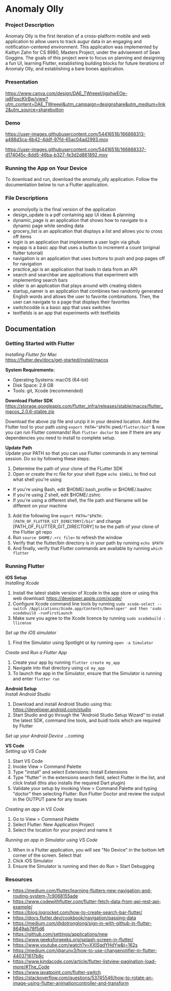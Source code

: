 # Anomaly Olly

### Project Description
Anomaly Olly is the first iteration of a cross-platform mobile and web application to allow users to track augur data in an engaging and notification-centered environment. This application was implemented by Kaitlyn Zahn for CS 8980, Masters Project, under the advisement of Sean Goggins. The goals of this project were to focus on planning and designinig a fun UI, learning Flutter, establishing building blocks for future iterations of Anomaly Olly, and establishing a bare bones application.

### Presentation
https://www.canva.com/design/DAE_TWreeeI/jigxhwEOe-ja8FpscKIrBw/view?utm_content=DAE_TWreeeI&utm_campaign=designshare&utm_medium=link2&utm_source=sharebutton

### Demo
https://user-images.githubusercontent.com/54416518/166868313-a488d3ca-6b42-4ddf-97fd-65ac04ad2993.mov

https://user-images.githubusercontent.com/54416518/166868337-d174045c-8dd5-46ba-b327-fe3d2d861892.mov



### Running the App on Your Device
To download and run, download the anomaly_olly application. Follow the documentation below to run a Flutter application.

### File Descriptions
- anomolyolly is the final version of the application
- design_update is a pdf containing app UI ideas & planning
- dynamic_page is an application that shows how to navigate to a dynamic page while sending data
- grocery_list is an application that displays a list and allows you to cross off items
- login is an application that implements a user login via gihub
- myapp is a basic app that uses a button to increment a count (original flutter tutorial)
- navigation is an application that uses buttons to push and pop pages off for navigation
- practice_api is an application that loads in data from an API
- search and searchbar are applications that experiment with implementing search bars
- slider is an application that plays around with creating sliders
- startup_namer is an application that combines two randomly generated English words and allows the user to favorite combinations. Then, the user can navigate to a page that displays their favorites
- switchcodde is a basic app that uses switches
- textfields is an app that experiments with textfields

## Documentation

### Getting Started with Flutter

*Installing Flutter for Mac*  
https://flutter.dev/docs/get-started/install/macos

**System Requirements:**  
- Operating Systems:  macOS (64-bit)
- Disk Space: 2.8 GB
- Tools: git, Xcode (recommended)  

**Download Flutter SDK**  
https://storage.googleapis.com/flutter_infra/releases/stable/macos/flutter_macos_2.0.6-stable.zip  

Download the above zip file and unzip it in your desired location. Add the Flutter tool to your path using `export PATH="$PATH:`pwd`/flutter/bin"` & now you can run Flutter commands! Run `flutter doctor` to see if there are any dependencies you need to install to complete setup.  

**Update Path**  
Update your PATH so that you can use Flutter commands in any terminal session. Do so by following these steps:  
1. Determine the path of your clone of the FLutter SDK
2. Open or create the rc file for your shell (type `echo $SHELL` to find out what shell you're using
- If you're using Bash, edit $HOME/.bash_profile or $HOME/.bashrc
- If you're using Z shell, edit $HOME/.zshrc
- If you're using a different shell, the file path and filename will be different on your machine
3. Add the following line `export PATH="$PATH:[PATH_OF_FLUTTER_GIT_DIRECTORY]/bin"` and change [PATH_OF_FLUTTER_GIT_DIRECTORY] to be the path of your clone of the Flutter git repo
4. Run `source $HOME/.<rc file>` to refresh the window
5. Verify that the flutter/bin directory is in your path by running `echo $PATH`
6. And finally, verify that Flutter commands are available by running `which flutter`  


### Running Flutter
**iOS Setup**  
*Installing Xcode*
1. Install the latest stable version of Xcode in the app store or using this web download: https://developer.apple.com/xcode/
2. Configure Xcode command line tools by running `sudo xcode-select --switch /Applications/Xcode.app/Contents/Developer' and then 'sudo xcodebuild -runFirstLaunch`
3. Make sure you agree to the Xcode licence by running `sudo xcodebuild -llicense`  

*Set up the iOS simulator*
1. Find the Simulator using Spotlight or by running `open -a Simulator`  

*Create and Run a Flutter App*
1. Create your app by running `flutter create my_app`
2. Navigate into that directory using `cd my_app`
3. To launch the app in the Simulator, ensure that the Simulator is running and enter `flutter run`  

**Android Setup**  
*Install Android Studio*
1. Download and install Android Studio using this: https://developer.android.com/studio
2. Start Studio and go through the "Android Studio Setup Wizard" to install the latest SDK, command line tools, and buidl tools which are required by Flutter  

*Set up your Android Device*
...coming  

**VS Code**  
*Setting up VS Code*
1. Start VS Code
2. Invoke View > Command Palette
3. Type "install" and select Extensions: Install Extensions
4. Type "flutter" in the extensions search field, select Flutter in the list, and click Install (this also installs the required Dart plugin)
5. Validate your setup by invoking View > Command Palette and typing "doctor" then selecting Flutter: Run Flutter Doctor and review the output in the OUTPUT pane for any issues  

*Creating an app in VS Code*
1. Go to View > Command Palette
2. Select Flutter: New Application Project
3. Select the location for your project and name it

*Running an app in Simulator using VS Code*
1. When in a Flutter application, you will see "No Device" in the bottom left corner of the screen. Select that
2. Click iOS Simulator
3. Ensure the Simulator is running and then do Run > Start Debugging


### Resources
- https://medium.com/flutter/learning-flutters-new-navigation-and-routing-system-7c9068155ade
- https://www.codewithflutter.com/flutter-fetch-data-from-api-rest-api-example/
- https://blog.logrocket.com/how-to-create-search-bar-flutter/
- https://docs.flutter.dev/cookbook/navigation/passing-data
- https://medium.com/@dotronglong/sign-in-with-github-in-flutter-8649ab78f5d6
- https://github.com/settings/applications/new
- https://www.geeksforgeeks.org/splash-screen-in-flutter/
- https://www.youtube.com/watch?v=XXISgdYHdYw&t=162s
- https://medium.com/@aruny3/how-to-use-changenotifier-in-flutter-440371617b8c
- https://www.kindacode.com/article/flutter-listview-pagination-load-more/#The_Code
- https://www.javatpoint.com/flutter-switch
- https://stackoverflow.com/questions/53745546/how-to-rotate-an-image-using-flutter-animationcontroller-and-transform
